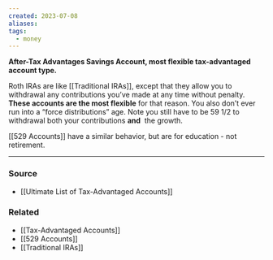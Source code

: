 ```yaml
---
created: 2023-07-08
aliases: 
tags:
  - money
---
```

**After-Tax Advantages Savings Account, most flexible tax-advantaged account type.**

Roth IRAs are like [[Traditional IRAs]], except that they allow you to withdrawal any contributions you’ve made at any time without penalty. **These accounts are the most flexible** for that reason. You also don’t ever run into a “force distributions” age. Note you still have to be 59 1/2 to withdrawal both your contributions **and**
 the growth.

[[529 Accounts]] have a similar behavior, but are for education - not retirement.

---

### Source
- [[Ultimate List of Tax-Advantaged Accounts]]

### Related
- [[Tax-Advantaged Accounts]] 
- [[529 Accounts]] 
- [[Traditional IRAs]]